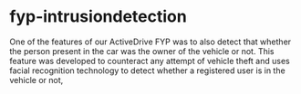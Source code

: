 # fyp-intrusiondetection
One of the features of our ActiveDrive FYP was to also detect that whether the person present in the car was the owner of the vehicle or not. This feature was developed to counteract any attempt of vehicle theft and uses facial recognition technology to detect whether a registered user is in the vehicle or not,

